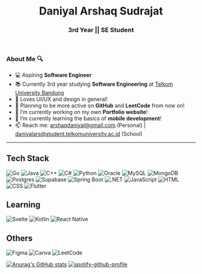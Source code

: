 <!--
**Archaniels/Archaniels** is a ✨ _special_ ✨ repository because its `README.md` (this file) appears on your GitHub profile.

Here are some ideas to get you started:

- 🔭 I’m currently working on ...
- 🌱 I’m currently learning ...
- 👯 I’m looking to collaborate on ...
- 🤔 I’m looking for help with ...
- 💬 Ask me about ...
- 📫 How to reach me: ...
- 😄 Pronouns: ...
- ⚡ Fun fact: ...
-->

  <div align="center">
    <h1>Daniyal Arshaq Sudrajat</h1>
  </div>
  <h3 align="center">3rd Year || SE Student</h3><br>

### About Me 🔍
- 💻 Aspiring **Software Engineer**
- 📚 Currently 3rd year studying **Software Engineering** at [Telkom University Bandung](https://telkomuniversity.ac.id/)
- 🎨 Loves UI/UX and design in general!
- 🤖 Planning to be more active on **GitHub** and **LeetCode** from now on!
- 🔭 I’m currently working on my own **Portfolio website**!
- 🌱 I’m currently learning the basics of **mobile development**!
- 📫 Reach me: arshaqdaniyal@gmail.com (Personal) | daniyalars@student.telkomuniversity.ac.id (School)

---

## Tech Stack
![Go](https://img.shields.io/badge/Go-%2300ADD8.svg?&logo=go&logoColor=white)
![Java](https://img.shields.io/badge/Java-%23ED8B00.svg?logo=openjdk&logoColor=white)
![C++](https://img.shields.io/badge/C++-%2300599C.svg?logo=c%2B%2B&logoColor=white)
![C#](https://custom-icon-badges.demolab.com/badge/C%23-%23239120.svg?logo=cshrp&logoColor=white)
![Python](https://img.shields.io/badge/Python-3776AB?logo=python&logoColor=fff)
![Oracle](https://custom-icon-badges.demolab.com/badge/Oracle-F80000?logo=oracle&logoColor=fff)
![MySQL](https://img.shields.io/badge/MySQL-4479A1?logo=mysql&logoColor=fff)
![MongoDB](https://img.shields.io/badge/MongoDB-%234ea94b.svg?logo=mongodb&logoColor=white)
![Postgres](https://img.shields.io/badge/Postgres-%23316192.svg?logo=postgresql&logoColor=white)
![Supabase](https://img.shields.io/badge/Supabase-3FCF8E?logo=supabase&logoColor=fff)
![Spring Boot](https://img.shields.io/badge/Spring%20Boot-6DB33F?logo=springboot&logoColor=fff)
![.NET](https://img.shields.io/badge/.NET-512BD4?logo=dotnet&logoColor=fff)
![JavaScript](https://img.shields.io/badge/JavaScript-F7DF1E?logo=javascript&logoColor=000)
![HTML](https://img.shields.io/badge/HTML-%23E34F26.svg?logo=html5&logoColor=white)
![CSS](https://img.shields.io/badge/CSS-639?logo=css&logoColor=fff)
![Flutter](https://img.shields.io/badge/Flutter-02569B?logo=flutter&logoColor=fff)

## Learning
![Svelte](https://img.shields.io/badge/Svelte-%23f1413d.svg?logo=svelte&logoColor=white)
![Kotlin](https://img.shields.io/badge/Kotlin-%237F52FF.svg?logo=kotlin&logoColor=white)
![React Native](https://img.shields.io/badge/React_Native-%2320232a.svg?logo=react&logoColor=%2361DAFB)

## Others
![Figma](https://img.shields.io/badge/Figma-F24E1E?logo=figma&logoColor=white)
![Canva](https://img.shields.io/badge/Canva-%2300C4CC.svg?&logo=Canva&logoColor=white)
![LeetCode](https://img.shields.io/badge/LeetCode-000000?logo=LeetCode&logoColor=#d16c06)

[![Anurag's GitHub stats](https://github-readme-stats.vercel.app/api?username=Archaniels&show_icons=true&theme=midnight-purple)](https://github.com/Archaniels/github-readme-stats)
[![spotify-github-profile](https://spotify-github-profile.kittinanx.com/api/view?uid=qp160b12s58zpkrngih7hvyg0&cover_image=true&theme=natemoo-re&show_offline=true&background_color=121212&interchange=false&profanity=false&bar_color=53b14f&bar_color_cover=false)](https://github.com/kittinan/spotify-github-profile)

<!-- Proudly created with GPRM ( https://gprm.itsvg.in ) -->

